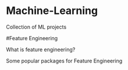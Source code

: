 # Machine-Learning
Collection of ML projects


#Feature Engineering 

What is feature engineering? 



Some popular packages for Feature Engineering 

